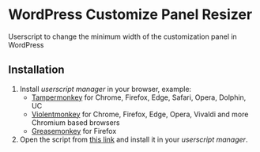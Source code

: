 # WordPress Customize Panel Resizer
Userscript to change the minimum width of the customization panel in WordPress

## Installation

1. Install _userscript manager_ in your browser, example:
   * [Tampermonkey](http://www.tampermonkey.net/) for Chrome, Firefox, Edge, Safari, Opera, Dolphin, UC
   * [Violentmonkey](https://violentmonkey.github.io/) for Chrome, Firefox, Edge, Opera, Vivaldi and more Chromium based browsers
   * [Greasemonkey](https://www.greasespot.net/) for Firefox
2. Open the script from [this link](https://raw.githubusercontent.com/kasiaizak/WordPress-Customize-Panel-Resizer/master/wp-customize-panel-resizer.user.js) and install it in your _userscript manager_.
